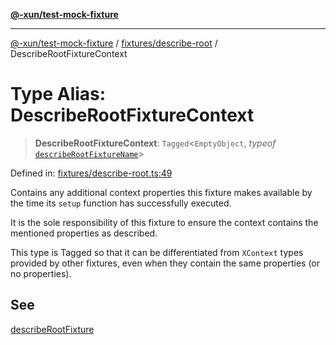 [**@-xun/test-mock-fixture**](../../../README.md)

***

[@-xun/test-mock-fixture](../../../README.md) / [fixtures/describe-root](../README.md) / DescribeRootFixtureContext

# Type Alias: DescribeRootFixtureContext

> **DescribeRootFixtureContext**: `Tagged`\<`EmptyObject`, *typeof* [`describeRootFixtureName`](../variables/describeRootFixtureName.md)\>

Defined in: [fixtures/describe-root.ts:49](https://github.com/Xunnamius/test-utils/blob/d96a64d2a590f310ff9665ced169fcb337fa2189/packages/test-mock-fixture/src/fixtures/describe-root.ts#L49)

Contains any additional context properties this fixture makes available by
the time its `setup` function has successfully executed.

It is the sole responsibility of this fixture to ensure the context contains
the mentioned properties as described.

This type is Tagged so that it can be differentiated from `XContext`
types provided by other fixtures, even when they contain the same properties
(or no properties).

## See

[describeRootFixture](../functions/describeRootFixture.md)
